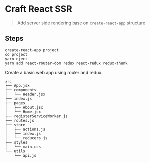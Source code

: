 # Craft React SSR

> Add server side rendering base on `create-react-app` structure

## Steps

```
create-react-app project
cd project
yarn eject
yarn add react-router-dom redux react-redux redux-thunk
```

Create a basic web app using router and redux.

```
src
├── App.jsx
├── components
│   └── Header.jsx
├── index.js
├── pages
│   ├── About.jsx
│   └── Home.jsx
├── registerServiceWorker.js
├── routes.js
├── store
│   ├── actions.js
│   ├── index.js
│   └── reducers.js
├── styles
│   └── main.css
└── utils
    └── api.js
```

